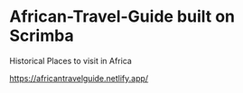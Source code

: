 # African-Travel-Guide built on Scrimba
Historical Places to visit in Africa

https://africantravelguide.netlify.app/
